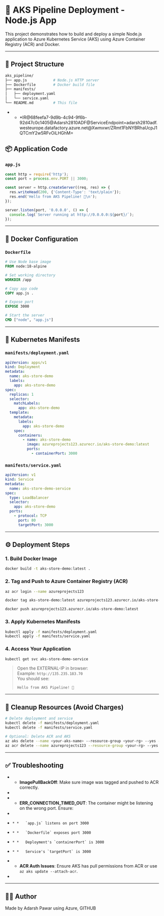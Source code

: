 # 🚀 AKS Pipeline Deployment - Node.js App

This project demonstrates how to build and deploy a simple Node.js application to Azure Kubernetes Service (AKS) using Azure Container Registry (ACR) and Docker.

* * *

## 🧱 Project Structure

```bash
aks_pipeline/
├── app.js            # Node.js HTTP server
├── Dockerfile        # Docker build file
├── manifests/
│   ├── deployment.yaml
│   └── service.yaml
└── README.md         # This file
```

* * *IR@68feefa7-9d9b-4c94-9f6b-92d47c0c1405@Adarsh2810ADF@ServiceEndpoint=adarsh2810adf.westeurope.datafactory.azure.net@Xwmxwr/ZRmt1FbNYBRhaUcpJ1QTCmY2w5RFvOiLHGhM=

## 📦 Application Code

### `app.js`

```javascript
const http = require('http');
const port = process.env.PORT || 3000;

const server = http.createServer((req, res) => {
  res.writeHead(200, {'Content-Type': 'text/plain'});
  res.end('Hello from AKS Pipeline! 🚀\n');
});

server.listen(port, '0.0.0.0', () => {
  console.log(`Server running at http://0.0.0.0:${port}/`);
});
```

* * *

## 🐳 Docker Configuration

### `Dockerfile`

```dockerfile
# Use Node base image
FROM node:18-alpine

# Set working directory
WORKDIR /app

# Copy app code
COPY app.js .

# Expose port
EXPOSE 3000

# Start the server
CMD ["node", "app.js"]
```

* * *

## 📜 Kubernetes Manifests

### `manifests/deployment.yaml`

```yaml
apiVersion: apps/v1
kind: Deployment
metadata:
  name: aks-store-demo
  labels:
    app: aks-store-demo
spec:
  replicas: 1
  selector:
    matchLabels:
      app: aks-store-demo
  template:
    metadata:
      labels:
        app: aks-store-demo
    spec:
      containers:
        - name: aks-store-demo
          image: azureprojects123.azurecr.io/aks-store-demo:latest
          ports:
            - containerPort: 3000
```

### `manifests/service.yaml`

```yaml
apiVersion: v1
kind: Service
metadata:
  name: aks-store-demo-service
spec:
  type: LoadBalancer
  selector:
    app: aks-store-demo
  ports:
    - protocol: TCP
      port: 80
      targetPort: 3000
```

* * *

## ⚙️ Deployment Steps

### 1\. **Build Docker Image**

```bash
docker build -t aks-store-demo:latest .
```

### 2\. **Tag and Push to Azure Container Registry (ACR)**

```bash
az acr login --name azureprojects123

docker tag aks-store-demo:latest azureprojects123.azurecr.io/aks-store-demo:latest

docker push azureprojects123.azurecr.io/aks-store-demo:latest
```

### 3\. **Apply Kubernetes Manifests**

```bash
kubectl apply -f manifests/deployment.yaml
kubectl apply -f manifests/service.yaml
```

### 4\. **Access Your Application**

```bash
kubectl get svc aks-store-demo-service
```

> Open the EXTERNAL-IP in browser:  
> Example: `http://135.235.183.70`  
> You should see:
> 
> ```
> Hello from AKS Pipeline! 🚀
> ```

* * *

## 🧹 Cleanup Resources (Avoid Charges)

```bash
# Delete deployment and service
kubectl delete -f manifests/deployment.yaml
kubectl delete -f manifests/service.yaml

# Optional: Delete ACR and AKS
az aks delete --name <your-aks-name> --resource-group <your-rg> --yes --no-wait
az acr delete --name azureprojects123 --resource-group <your-rg> --yes
```

* * *

## ✅ Troubleshooting

* *   **ImagePullBackOff**: Make sure image was tagged and pushed to ACR correctly.
*     
* *   **ERR\_CONNECTION\_TIMED\_OUT**: The container might be listening on the wrong port. Ensure:
*     
*     * *   `app.js` listens on port 3000
*     * *   `Dockerfile` exposes port 3000
*     * *   Deployment's `containerPort` is 3000
*     * *   Service's `targetPort` is 3000
* *   **ACR Auth Issues**: Ensure AKS has pull permissions from ACR or use `az aks update --attach-acr`.
*     

* * *

## 👨‍💻 Author

Made by Adarsh Pawar using Azure, GITHUB
